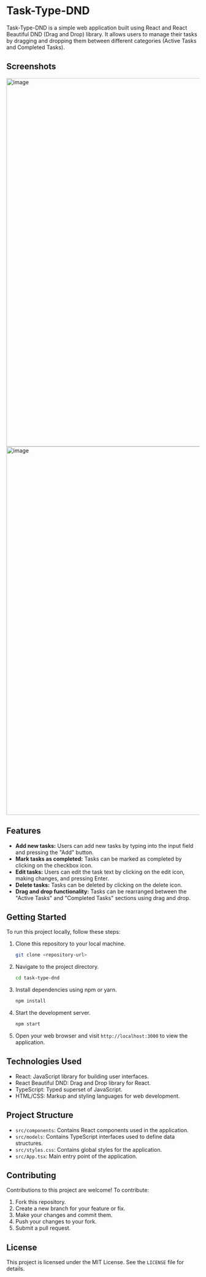 # Task-Type-DND

Task-Type-DND is a simple web application built using React and React Beautiful DND (Drag and Drop) library. It allows users to manage their tasks by dragging and dropping them between different categories (Active Tasks and Completed Tasks).

## Screenshots
<img width="960" alt="image" src="https://github.com/vedant-3010/typescript-dnd/assets/92071471/b21d268f-7d5e-4831-9815-873379931008">

<img width="960" alt="image" src="https://github.com/vedant-3010/typescript-dnd/assets/92071471/7248558a-a7e6-489c-a023-c7ab57f61506">



## Features

- **Add new tasks:** Users can add new tasks by typing into the input field and pressing the "Add" button.
- **Mark tasks as completed:** Tasks can be marked as completed by clicking on the checkbox icon.
- **Edit tasks:** Users can edit the task text by clicking on the edit icon, making changes, and pressing Enter.
- **Delete tasks:** Tasks can be deleted by clicking on the delete icon.
- **Drag and drop functionality:** Tasks can be rearranged between the "Active Tasks" and "Completed Tasks" sections using drag and drop.

## Getting Started

To run this project locally, follow these steps:

1. Clone this repository to your local machine.
   ```bash
   git clone <repository-url>
   ```
2. Navigate to the project directory.
   ```bash
   cd task-type-dnd
   ```
3. Install dependencies using npm or yarn.
   ```bash
   npm install
   ```
4. Start the development server.
   ```bash
   npm start
   ```
   
6. Open your web browser and visit `http://localhost:3000` to view the application.

## Technologies Used

- React: JavaScript library for building user interfaces.
- React Beautiful DND: Drag and Drop library for React.
- TypeScript: Typed superset of JavaScript.
- HTML/CSS: Markup and styling languages for web development.

## Project Structure

- `src/components`: Contains React components used in the application.
- `src/models`: Contains TypeScript interfaces used to define data structures.
- `src/styles.css`: Contains global styles for the application.
- `src/App.tsx`: Main entry point of the application.

## Contributing

Contributions to this project are welcome! To contribute:

1. Fork this repository.
2. Create a new branch for your feature or fix.
3. Make your changes and commit them.
4. Push your changes to your fork.
5. Submit a pull request.

## License

This project is licensed under the MIT License. See the `LICENSE` file for details.

